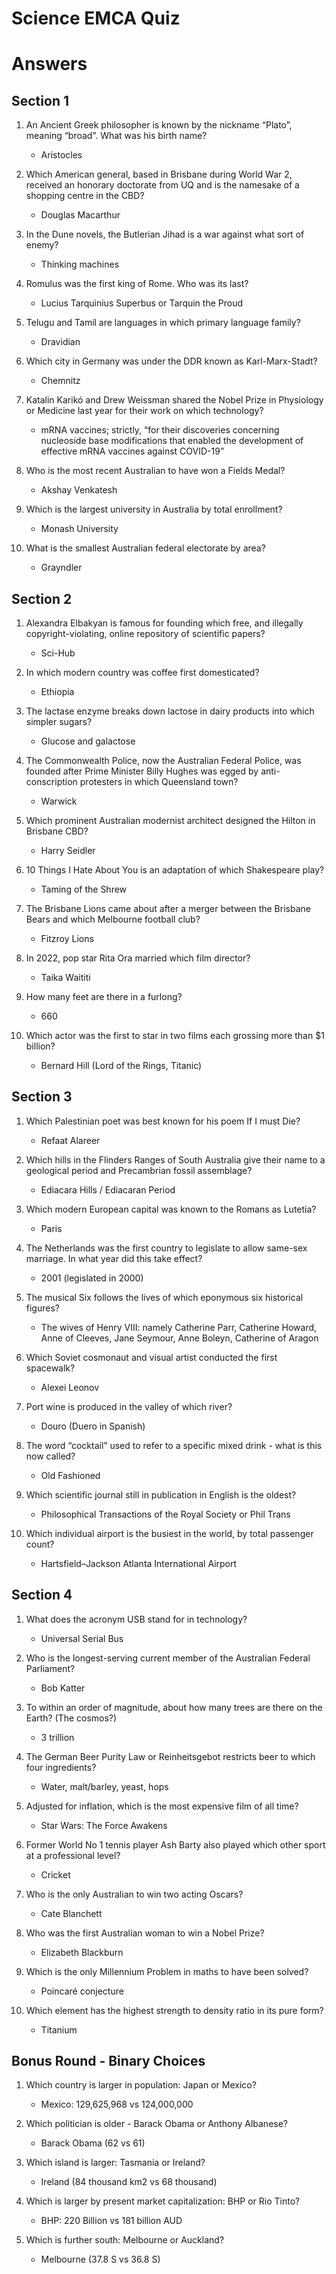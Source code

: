 # Science EMCA Quiz
# Answers



## Section 1


1. An Ancient Greek philosopher is known by the nickname “Plato”, meaning “broad”. What was his birth name?
	- Aristocles


2. Which American general, based in Brisbane during World War 2, received an honorary doctorate from UQ and is the namesake of a shopping centre in the CBD?
	- Douglas Macarthur


3. In the Dune novels, the Butlerian Jihad is a war against what sort of enemy?
	- Thinking machines


4. Romulus was the first king of Rome. Who was its last?
	- Lucius Tarquinius Superbus or Tarquin the Proud


5. Telugu and Tamil are languages in which primary language family?
	- Dravidian


6. Which city in Germany was under the DDR known as Karl-Marx-Stadt?
	- Chemnitz


7. Katalin Karikó and Drew Weissman shared the Nobel Prize in Physiology or Medicine last year for their work on which technology?
	- mRNA vaccines; strictly, “for their discoveries concerning nucleoside base modifications that enabled the development of effective mRNA vaccines against COVID-19”


8. Who is the most recent Australian to have won a Fields Medal?
	- Akshay Venkatesh


9. Which is the largest university in Australia by total enrollment?
	- Monash University


10. What is the smallest Australian federal electorate by area?
	- Grayndler



## Section 2


1. Alexandra Elbakyan is famous for founding which free, and illegally copyright-violating, online repository of scientific papers?
	- Sci-Hub


2. In which modern country was coffee first domesticated?
	- Ethiopia


3. The lactase enzyme breaks down lactose in dairy products into which simpler sugars?
	- Glucose and galactose


4. The Commonwealth Police, now the Australian Federal Police, was founded after Prime Minister Billy Hughes was egged by anti-conscription protesters in which Queensland town?
	- Warwick


5. Which prominent Australian modernist architect designed the Hilton in Brisbane CBD?
	- Harry Seidler


6. 10 Things I Hate About You is an adaptation of which Shakespeare play?
	- Taming of the Shrew


7. The Brisbane Lions came about after a merger between the Brisbane Bears and which Melbourne football club?
	- Fitzroy Lions


8. In 2022, pop star Rita Ora married which film director?
	- Taika Waititi


9. How many feet are there in a furlong?
	- 660


10. Which actor was the first to star in two films each grossing more than $1 billion?
	- Bernard Hill (Lord of the Rings, Titanic)



## Section 3


1. Which Palestinian poet was best known for his poem If I must Die?
	- Refaat Alareer


2. Which hills in the Flinders Ranges of South Australia give their name to a geological period and Precambrian fossil assemblage?
	- Ediacara Hills / Ediacaran Period


3. Which modern European capital was known to the Romans as Lutetia?
	- Paris


4. The Netherlands was the first country to legislate to allow same-sex marriage. In what year did this take effect?
	- 2001 (legislated in 2000)


5. The musical Six follows the lives of which eponymous six historical figures?
	- The wives of Henry VIII: namely Catherine Parr, Catherine Howard, Anne of Cleeves, Jane Seymour, Anne Boleyn, Catherine of Aragon


6. Which Soviet cosmonaut and visual artist conducted the first spacewalk?
	- Alexei Leonov


7. Port wine is produced in the valley of which river?
	- Douro (Duero in Spanish)


8. The word “cocktail” used to refer to a specific mixed drink - what is this now called?
	- Old Fashioned


9. Which scientific journal still in publication in English is the oldest?
	- Philosophical Transactions of the Royal Society or Phil Trans


10. Which individual airport is the busiest in the world, by total passenger count?
	- Hartsfield–Jackson Atlanta International Airport 



## Section 4


1. What does the acronym USB stand for in technology?
	- Universal Serial Bus


2. Who is the longest-serving current member of the Australian Federal Parliament?
	- Bob Katter


3. To within an order of magnitude, about how many trees are there on the Earth? (The cosmos?)
	- 3 trillion


4. The German Beer Purity Law or Reinheitsgebot restricts beer to which four ingredients?
	- Water, malt/barley, yeast, hops


5. Adjusted for inflation, which is the most expensive film of all time?
	- Star Wars: The Force Awakens


6. Former World No 1 tennis player Ash Barty also played which other sport at a professional level?
	- Cricket


7. Who is the only Australian to win two acting Oscars?
	- Cate Blanchett


8. Who was the first Australian woman to win a Nobel Prize?
	- Elizabeth Blackburn


9. Which is the only Millennium Problem in maths to have been solved?
	- Poincaré conjecture


10. Which element has the highest strength to density ratio in its pure form?
	- Titanium




## Bonus Round - Binary Choices


1. Which country is larger in population: Japan or Mexico?
	- Mexico: 129,625,968 vs 124,000,000


2. Which politician is older - Barack Obama or Anthony Albanese?
	- Barack Obama (62 vs 61)


3. Which island is larger: Tasmania or Ireland?
	- Ireland (84 thousand km2 vs 68 thousand)


4. Which is larger by present market capitalization: BHP or Rio Tinto?
	- BHP: 220 Billion vs 181 billion AUD


5. Which is further south: Melbourne or Auckland?
	- Melbourne (37.8 S vs 36.8 S)